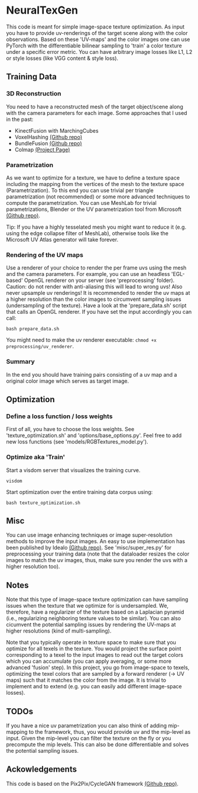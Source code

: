 # NeuralTexGen

This code is meant for simple image-space texture optimization.
As input you have to provide uv-renderings of the target scene along with the color observations.
Based on these 'UV-maps' and the color images one can use PyTorch with the differentiable bilinear sampling to 'train' a color texture under a specific error metric.
You can have arbitrary image losses like L1, L2 or style losses (like VGG content & style loss).

## Training Data

### 3D Reconstruction
You need to have a reconstructed mesh of the target object/scene along with the camera parameters for each image.
Some approaches that I used in the past:
- KinectFusion with MarchingCubes
- VoxelHashing [(Github repo)](https://github.com/niessner/VoxelHashing)
- BundleFusion [(Github repo)](https://github.com/niessner/BundleFusion)
- Colmap [(Project Page)](https://colmap.github.io/)

### Parametrization
As we want to optimize for a texture, we have to define a texture space including the mapping from the vertices of the mesh to the texture space (Parametrization).
To this end you can use trivial per triangle parametrization (not recommended) or some more advanced techniques to compute the parametrization.
You can use MeshLab for trivial parametrizations, Blender or the UV parametrization tool from Microsoft [(Github repo)](https://github.com/microsoft/UVAtlas).

Tip: If you have a highly tesselated mesh you might want to reduce it (e.g. using the edge collapse filter of MeshLab), otherwise tools like the Microsoft UV Atlas generator will take forever.

### Rendering of the UV maps
Use a renderer of your choice to render the per frame uvs using the mesh and the camera parameters.
For example, you can use an headless 'EGL-based' OpenGL renderer on your server (see 'preprocessing' folder).
Caution: do not render with anti-aliasing this will lead to wrong uvs! Also never upsample uv renderings!
It is recommended to render the uv maps at a higher resolution than the color images to circumvent sampling issues (undersampling of the texture).
Have a look at the 'prepare_data.sh' script that calls an OpenGL renderer.
If you have set the input accordingly you can call:

```bash prepare_data.sh```

You might need to make the uv renderer executable: ```chmod +x preprocessing/uv_renderer```.

### Summary
In the end you should have training pairs consisting of a uv map and a original color image which serves as target image.

## Optimization

### Define a loss function / loss weights
First of all, you have to choose the loss weights.
See 'texture_optimization.sh' and 'options/base_options.py'.
Feel free to add new loss functions (see 'models/RGBTextures_model.py').

### Optimize aka 'Train'
Start a visdom server that visualizes the training curve.

```visdom```

Start optimization over the entire training data corpus using:

```bash texture_optimization.sh```


## Misc

You can use image enhancing techniques or image super-resolution methods to improve the input images.
An easy to use implementation has been published by Idealo [(Github repo)](https://github.com/idealo/image-super-resolution).
See 'misc/super_res.py' for preprocessing your training data (note that the dataloader resizes the color images to match the uv images, thus, make sure you render the uvs with a higher resolution too).

## Notes

Note that this type of image-space texture optimization can have sampling issues when the texture that we optimize for is undersampled.
We, therefore, have a regularizer of the texture based on a Laplacian pyramid (i.e., regularizing neighboring texture values to be similar).
You can also cicumvent the potential sampling issues by rendering the UV-maps at higher resolutions (kind of multi-sampling).

Note that you typically operate in texture space to make sure that you optimize for all texels in the texture.
You would project the surface point corresponding to a texel to the input images to read out the target colors which you can accumulate (you can apply averaging, or some more advanced 'fusion' step).
In this project, you go from image-space to texels, optimizing the texel colors that are sampled by a forward renderer (-> UV maps) such that it matches the color from the image.
It is trivial to implement and to extend (e.g. you can easily add different image-space losses).

## TODOs

If you have a nice uv parametrization you can also think of adding mip-mapping to the framework, thus, you would provide uv and the mip-level as input.
Given the mip-level you can filter the texture on the fly or you precompute the mip levels. This can also be done differentiable and solves the potential sampling issues.

## Ackowledgements
This code is based on the Pix2Pix/CycleGAN framework [(Github repo)](https://github.com/junyanz/pytorch-CycleGAN-and-pix2pix).